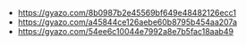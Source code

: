 - https://gyazo.com/8b0987b2e45569bf649e48482126ecc1
- https://gyazo.com/a45844ce126aebe60b8795b454aa207a
- https://gyazo.com/54ee6c10044e7992a8e7b5fac18aab49